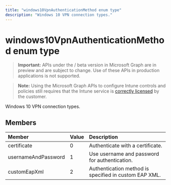 ---title: "windows10VpnAuthenticationMethod enum type"description: "Windows 10 VPN connection types."---# windows10VpnAuthenticationMethod enum type

> **Important:** APIs under the / beta version in Microsoft Graph are in preview and are subject to change. Use of these APIs in production applications is not supported.

> **Note:** Using the Microsoft Graph APIs to configure Intune controls and policies still requires that the Intune service is [correctly licensed](https://go.microsoft.com/fwlink/?linkid=839381) by the customer.

Windows 10 VPN connection types.
## Members
|Member|Value|Description|
|:---|:---|:---|
|certificate|0|Authenticate with a certificate.|
|usernameAndPassword|1|Use username and password for authentication.|
|customEapXml|2|Authentication method is specified in custom EAP XML.|





